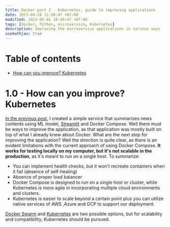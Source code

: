 ```yaml
---
title: Docker part 2 - Kubernetes, guide to improving applications
date: 2023-04-28 11:58:47 +07:00
modified: 2023-05-01 16:49:47 +07:00
tags: [docker, Python, microservice, Kubernetes]
description: Improving the microservice applications in various ways
usemathjax: true
---
```



# Table of contents
- [How can you improve? Kubernetes](#preface)

# 1.0 - How can you improve? Kubernetes<a name="preface"></a>

[In the previous post](https://chophilip21.github.io/docker_part1/), I created a simple service that summarizes news contents using ML model, [Streamlit](https://streamlit.io/) and Docker Compose. Well there must be ways to improve the application, as that application was mostly built on top of what I already knew about Docker. What are the next step for improving the application? Well the direction is quite clear, as there is an evident limitations with the current approach of using Docker Compose. **It works for testing locally on my computer, but it's not scalable in the production**, as it's meant to run on a single host. To summarize:

- You can implement health checks, but it won't recreate containers when it fail (absence of self-healing)
- Absence of proper load balancer
- Docker Compose is designed to run on a single host or cluster, while Kubernetes is more agile in incorporating multiple cloud environments and clusters.
- Kubernetes is easier to scale beyond a certain point plus you can utilize native services of AWS ,Azure and GCP to support our deployment.

[Docker Swarm](https://docs.docker.com/engine/swarm/) and [Kubernetes](https://kubernetes.io/) are two possible options, but for scalability and compatibility, Kubernetes should be pursued. 